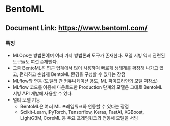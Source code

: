 # BentoML
## Document Link: https://www.bentoml.com/
### 특징
- MLOps는 방법론이며 여러 가지 방법론과 도구가 존재한다. 모델 서빙 역시 관련된 도구들도 여럿 존재한다. 
- 그중 BentoML은 최근 업계에서 많이 사용하며 빠르게 생태계를 확장해 나가고 있고, 편리하고 손쉽게 BentoML 환경을 구성할 수 있다는 장점
- MLflow와 연동 (모델러 간 커뮤니케이션 용도, ML 파이프라인의 모델 저장소)
- MLflow 코드를 이용해 다운로드한 Production 단계의 모델은 그대로 BentoML 서빙 API 개발에 사용할 수 있다.
- 멀티 모델 기능
  - BentoML은 여러 ML 프레임워크와 연동할 수 있다는 장점
  - Scikit-Learn, PyTorch, Tensorflow, Keras, FastAI, XGBoost, LightGBM, CoreML 등 주요 프레임워크와 연동해 모델을 서빙
